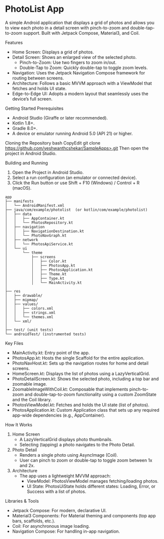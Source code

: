 # PhotoList App

A simple Android application that displays a grid of photos and allows you to view each photo in a detail screen with pinch-to-zoom and double-tap-to-zoom support. Built with Jetpack Compose, Material3, and Coil.

Features
* Home Screen: Displays a grid of photos.
* Detail Screen: Shows an enlarged view of the selected photo.
    * Pinch-to-Zoom: Use two fingers to zoom in/out.
    * Double-Tap to Zoom: Quickly double-tap to toggle zoom levels.
* Navigation: Uses the Jetpack Navigation Compose framework for routing between screens.
* Architecture: Follows a basic MVVM approach with a ViewModel that fetches and holds UI state.
* Edge-to-Edge UI: Adopts a modern layout that seamlessly uses the device’s full screen.

Getting Started
Prerequisites
* Android Studio (Giraffe or later recommended).
* Kotlin 1.8+.
* Gradle 8.0+.
* A device or emulator running Android 5.0 (API 21) or higher.
  

Cloning the Repository
bash
CopyEdit
git clone https://github.com/yeshwanthcshekar/SampleApps>.git
Then open the project in Android Studio.

Building and Running
1. Open the Project in Android Studio.
2. Select a run configuration (an emulator or connected device).
3. Click the Run button or use Shift + F10 (Windows) / Control + R (macOS).

```
app
├── manifests
│   └── AndroidManifest.xml
├── java/com/example/photolist  (or kotlin/com/example/photolist)
│   ├── data
│   │   ├── AppContainer.kt
│   │   └── PhotosRepository.kt
│   ├── navigation
│   │   ├── NavigationDestination.kt
│   │   └── PhotoNavGraph.kt
│   ├── network
│   │   └── PhotosApiService.kt
│   └── ui
│       └── theme
│           ├── screens
│           │   ├── Color.kt
│           │   ├── PhotosApp.kt
│           │   ├── PhotosApplication.kt
│           │   ├── Theme.kt
│           │   ├── Type.kt
│           │   └── MainActivity.kt
│
├── res
│   ├── drawable/
│   ├── mipmap/
│   ├── values/
│   │   ├── colors.xml
│   │   ├── strings.xml
│   │   └── themes.xml
│   └── xml/
│
├── test/ (unit tests)
└── androidTest/ (instrumented tests)
```

Key Files
* MainActivity.kt: Entry point of the app.
* PhotosApp.kt: Hosts the single Scaffold for the entire application.
* PhotoNavHost.kt: Sets up the navigation routes for home and detail screens.
* HomeScreen.kt: Displays the list of photos using a LazyVerticalGrid.
* PhotoDetailScreen.kt: Shows the selected photo, including a top bar and zoomable image.
* ZoomableImageWithCoil.kt: Composable that implements pinch-to-zoom and double-tap-to-zoom functionality using a custom ZoomState and the Coil library.
* PhotosViewModel.kt: Fetches and holds the UI state (list of photos).
* PhotosApplication.kt: Custom Application class that sets up any required app-wide dependencies (e.g., AppContainer).

How It Works
1. Home Screen
    * A LazyVerticalGrid displays photo thumbnails.
    * Selecting (tapping) a photo navigates to the Photo Detail.
2. Photo Detail
    * Renders a single photo using AsyncImage (Coil).
    * User can pinch to zoom or double-tap to toggle zoom between 1x and 2x.
3. Architecture
    * The app uses a lightweight MVVM approach:
        * ViewModel: PhotosViewModel manages fetching/loading photos.
        * UI State: PhotosUiState holds different states: Loading, Error, or Success with a list of photos.

Libraries & Tools
* Jetpack Compose: For modern, declarative UI.
* Material3 Components: For Material theming and components (top app bars, scaffolds, etc.).
* Coil: For asynchronous image loading.
* Navigation Compose: For handling in-app navigation.
